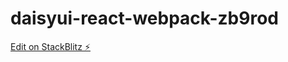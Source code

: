 # daisyui-react-webpack-zb9rod

[Edit on StackBlitz ⚡️](https://stackblitz.com/edit/daisyui-react-webpack-zb9rod)